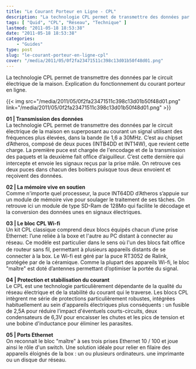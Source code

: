 ```yaml
---
title: "Le Courant Porteur en Ligne - CPL"
description: "La technologie CPL permet de transmettre des données par le circuit électrique de la maison. Explication du fonctionnement du courant porteur en ligne."
tags: [ "Quid", "CPL", "Réseau", "Technique" ]
lastmod: "2011-05-18 18:53:38"
date: "2011-05-18 18:53:38"
categories:
    - "Guides"
type: post
slug: "le-courant-porteur-en-ligne-cpl"
cover: "/media/2011/05/0f2fa23471511c398c13d01b50f48d01.png"
---
```


La technologie CPL permet de transmettre des données par le circuit électrique de la maison. Explication du fonctionnement du courant porteur en ligne.

<!--more-->

{{< img src="/media/2011/05/0f2fa23471511c398c13d01b50f48d01.png" link="/media/2011/05/0f2fa23471511c398c13d01b50f48d01.png" >}}

**01 | Transmission des données**  
La technologie CPL permet de transmettre des données par le circuit électrique de la maison en superposant au courant un signal utilisant des fréquences plus élevées, dans la bande (le 1,6 a 30MHz. C’est au chipset d’Atheros, composé de deux puces (INTB4DD et INT14W), que revient cette charge. La première puce est chargée de l'encodage et de la transmission des paquets et la deuxième fait ofﬁce d’aiguilleur. C’est cette dernière qui intercepte et envoie les signaux reçus par la prise mâle. On retrouve ces deux puces dans chacun des boitiers puisque tous deux envoient et reçoivent des données.

**02 | La mémoire vive en soutien**  
Comme n'importe quel processeur, la puce INT64DD d’Atheros s’appuie sur un module de mémoire vive pour soulager le traitement de ses tâches. On retrouve ici un module de type SD-Ram de 128Mo qui facilite le décodage et la conversion des données unes en signaux électriques.

**03 | Le bloc CPL Wi-fi**  
Un kit CPL classique comprend deux blocs équipés chacun d’une prise Ethernet: l’une reliée à la boxe et l'autre au PC distant à connecter au réseau. Ce modèle est particulier dans le sens où l'un des blocs fait ofﬁce de routeur sans ﬁl, permettant à plusieurs appareils distants de se connecter à la box. Le Wi-fi est géré par la puce RT3052 de Ralink, protégée par
de la céramique. Comme la plupart des appareils Wi-fi, le bloc "maître" est doté d’antennes permettant d’optimiser la portée du signal.

**04 | Protection et stabilisation du courant**  
Le CPL est une technologie particulièrement dépendante de la qualité du réseau électrique et de la stabilité du courant qui le traverse. Les blocs CPL intègrent me série de protections particulièrement robustes, intégrées habituellement au sein d'appareils électriques plus conséquents : un fusible de 2,5A pour réduire l’impact d'éventuels courts-circuits, deux condensateurs de 6,3V pour encaisser les chutes et les pics de tension et une bobine d'inductance pour éliminer les parasites.

**05 | Ports Ethernet**  
On reconnait le bloc "maître" à ses trois prises Ethernet 10 / 100 et joue ainsi le rôle d'un switch. Une solution idéale pour relier en filaire des appareils éloignés de la box : un ou plusieurs ordinateurs. une imprimante ou un disque dur réseau.